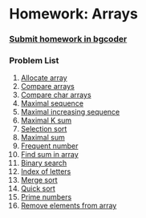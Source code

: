 Homework: Arrays
================

### [Submit homework in bgcoder](http://bgcoder.com/Contests/315/CSharp-Advanced-01-Arrays)

### Problem List

1. [Allocate array](./01.AllocateArray)
2. [Compare arrays](./02.CompareArrays)
3. [Compare char arrays](./03.CompareCharArrays)
4. [Maximal sequence](./04.MaximalSequence)
5. [Maximal increasing sequence](./05.MaximalIncreasingSequence)
6. [Maximal K sum](./06.MaximalKSum)
7. [Selection sort](./07.SelectionSort)
8. [Maximal sum](./08.MaximalSum)
9. [Frequent number](./09.FrequentNumber)
10. [Find sum in array](./10.SumInArray)
11. [Binary search](./11.BinarySearch)
12. [Index of letters](./12.IndexOfLetters)
13. [Merge sort](./13.MergeSort)
14. [Quick sort](./14.QuickSort)
15. [Prime numbers](./15.PrimeNumbers)
18. [Remove elements from array](./18.RemoveElementsInArray)